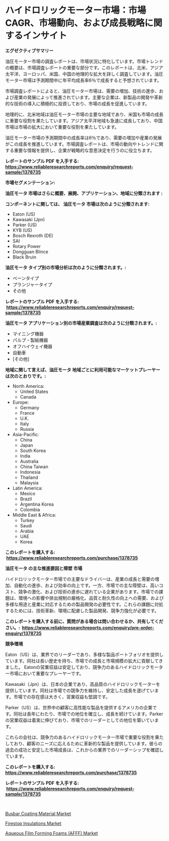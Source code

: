 <p><h1>ハイドロリックモーター市場：市場CAGR、市場動向、および成長戦略に関するインサイト</h1></p><p><strong>エグゼクティブサマリー</strong></p>
<p><p>油圧モーター市場の調査レポートは、市場状況に特化しています。市場トレンドの概要は、市場調査レポートの重要な部分です。このレポートは、北米、アジア太平洋、ヨーロッパ、米国、中国の地理的な拡大を詳しく調査しています。油圧モーター市場は予測期間中に年平均成長率6％で成長すると予想されています。</p><p>市場調査レポートによると、油圧モーター市場は、需要の増加、技術の進歩、および産業の発展によって推進されています。主要な企業は、新製品の開発や革新的な技術の導入に積極的に投資しており、市場の成長を促進しています。</p><p>地理的に、北米地域は油圧モーター市場の主要な地域であり、米国も市場の成長に重要な役割を果たしています。アジア太平洋地域も急速に成長しており、中国市場は市場の拡大において重要な役割を果たしています。</p><p>油圧モーター市場の予測期間中の成長率は6％であり、需要の増加や産業の発展がこの成長を推進しています。市場調査レポートは、市場の動向やトレンドに関する重要な情報を提供し、企業が戦略的な意思決定を行うのに役立ちます。</p></p>
<p><strong>レポートのサンプル PDF を入手する: <a href="https://www.reliableresearchreports.com/enquiry/request-sample/1378735">https://www.reliableresearchreports.com/enquiry/request-sample/1378735</a></strong></p>
<p><strong>市場セグメンテーション:</strong></p>
<p><strong> 油圧モータ 市場はさらに概要、展開、アプリケーション、地域に分類されます :</strong></p>
<p><strong>コンポーネントに関しては、 油圧モータ 市場は次のように分類されます: &nbsp;</strong></p>
<p><ul><li>Eaton (US)</li><li>Kawasaki (Jpn)</li><li>Parker (US)</li><li>KYB (US)</li><li>Bosch Rexroth (DE)</li><li>SAI</li><li>Rotary Power</li><li>Dongguan Blince</li><li>Black Bruin</li></ul></p>
<p><strong> 油圧モータ タイプ別の市場分析は次のように分類されます。:</strong></p>
<p><ul><li>ベーンタイプ</li><li>プランジャータイプ</li><li>その他</li></ul></p>
<p><strong>レポートのサンプル PDF を入手する: &nbsp;<a href="https://www.reliableresearchreports.com/enquiry/request-sample/1378735">https://www.reliableresearchreports.com/enquiry/request-sample/1378735</a></strong></p>
<p><strong> 油圧モータ アプリケーション別の市場産業調査は次のように分類されます。:</strong></p>
<p><ul><li>マイニング機器</li><li>パルプ・製紙機器</li><li>オフハイウェイ機器</li><li>自動車</li><li>[その他]</li></ul></p>
<p><strong>地域に関して言えば、油圧モータ 地域ごとに利用可能なマーケットプレーヤーは次のとおりです。:</strong></p>
<p><ul>
    <li>
        North America:
        <ul>
            <li>United States</li>
            <li>Canada</li>
        </ul>
    </li>
    <li>
        Europe:
        <ul>
            <li>Germany</li>
            <li>France</li>
            <li>U.K.</li>
            <li>Italy</li>
            <li>Russia</li>
        </ul>
    </li>
    <li>
        Asia-Pacific:
        <ul>
            <li>China</li>
            <li>Japan</li>
            <li>South Korea</li>
            <li>India</li>
            <li>Australia</li>
            <li>China Taiwan</li>
            <li>Indonesia</li>
            <li>Thailand</li>
            <li>Malaysia</li>
        </ul>
    </li>
    <li>
        Latin America:
        <ul>
            <li>Mexico</li>
            <li>Brazil</li>
            <li>Argentina Korea</li>
            <li>Colombia</li>
        </ul>
    </li>
    <li>
        Middle East & Africa:
        <ul>
            <li>Turkey</li>
            <li>Saudi</li>
            <li>Arabia</li>
            <li>UAE</li>
            <li>Korea</li>
        </ul>
    </li>
    </ul></p>
<p><strong>このレポートを購入する: &nbsp;<a href="https://www.reliableresearchreports.com/purchase/1378735">https://www.reliableresearchreports.com/purchase/1378735</a></strong></p>
<p><strong>油圧モータ の主な推進要因と障壁 市場</strong></p>
<p><p>ハイドロリックモーター市場での主要なドライバーは、産業の成長と需要の増加、自動化の進歩、および効率の向上です。一方、市場での主な障壁は、高いコスト、競争の激化、および技術の進歩に遅れている企業があります。市場での課題は、環境への影響や排出規制の厳格化、品質と耐久性の向上への需要、および多様な用途と産業に対応するための製品開発の必要性です。これらの課題に対処するためには、技術革新、環境に配慮した製品開発、競争力強化が必要です。</p></p>
<p><strong>このレポートを購入する前に、質問がある場合は問い合わせるか、共有してください。:&nbsp; <a href="https://www.reliableresearchreports.com/enquiry/pre-order-enquiry/1378735">https://www.reliableresearchreports.com/enquiry/pre-order-enquiry/1378735</a></strong></p>
<p><strong>競争環境</strong></p>
<p><p>Eaton（US）は、業界でのリーダーであり、多様な製品ポートフォリオを提供しています。同社は長い歴史を持ち、市場での成長と市場規模の拡大に貢献してきました。 Eatonの営業収益は安定しており、競争力のあるハイドロリックモーター市場において重要なプレーヤーです。</p><p>Kawasaki（Jpn）は、日本の企業であり、高品質のハイドロリックモーターを提供しています。同社は市場での競争力を維持し、安定した成長を遂げています。市場での存在感は大きく、営業収益も堅調です。</p><p>Parker（US）は、世界中の顧客に高性能な製品を提供するアメリカの企業です。同社は長年にわたり、市場での地位を確立し、成長を続けています。Parkerの営業収益は着実に伸びており、市場でのリーダーとしての地位を築いています。</p><p>これらの会社は、競争力のあるハイドロリックモーター市場で重要な役割を果たしており、顧客のニーズに応えるために革新的な製品を提供しています。彼らの過去の成功と安定した市場成長は、これからの業界でのリーダーシップを確認しています。</p></p>
<p><strong>このレポートを購入する: &nbsp; <a href="https://www.reliableresearchreports.com/purchase/1378735">https://www.reliableresearchreports.com/purchase/1378735</a></strong></p>
<p><strong>レポートのサンプル PDF を入手する: &nbsp;<a href="https://www.reliableresearchreports.com/enquiry/request-sample/1378735">https://www.reliableresearchreports.com/enquiry/request-sample/1378735</a></strong><strong></strong></p>
<p>&nbsp;</p>
<p><p><a href="https://github.com/angelajermaine/Market-Research-Report-List-2/blob/main/busbar-coating-material-market.md">Busbar Coating Material Market</a></p><p><a href="https://github.com/CliffMedina6/Market-Research-Report-List-3/blob/main/firestop-insulations-market.md">Firestop Insulations Market</a></p><p><a href="https://github.com/provorikovar/Market-Research-Report-List-3/blob/main/aqueous-film-forming-foams-afff-market.md">Aqueous Film Forming Foams (AFFF) Market</a></p></p>